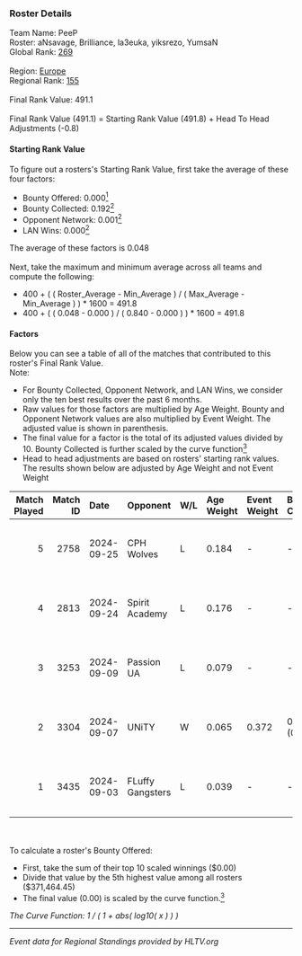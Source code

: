 ### Roster Details<br />
Team Name: PeeP<br />
Roster: aNsavage, Brilliance, la3euka, yiksrezo, YumsaN<br />
Global Rank: [269](../../standings_global_2025_02_24.md)<br />
<br />
Region: [Europe]( ../../standings_europe_2025_02_24.md)<br />
Regional Rank: [155]( ../../standings_europe_2025_02_24.md)<br />
<br />
Final Rank Value:  491.1<br />
<br />
Final Rank Value (491.1) = Starting Rank Value (491.8) + Head To Head Adjustments (-0.8)<br />

#### Starting Rank Value<br />
To figure out a rosters's Starting Rank Value, first take the average of these four factors:<br />
- Bounty Offered: 0.000[<sup>1</sup>](#table2)
- Bounty Collected: 0.192[<sup>2</sup>](#table1)
- Opponent Network: 0.001[<sup>2</sup>](#table1)
- LAN Wins: 0.000[<sup>2</sup>](#table1)

The average of these factors is 0.048<br />
<br />
Next, take the maximum and minimum average across all teams and compute the following:<br />
- 400 + ( ( Roster_Average - Min_Average ) / ( Max_Average - Min_Average ) ) * 1600 = 491.8
- 400 + ( ( 0.048 - 0.000 ) / ( 0.840 - 0.000 ) ) * 1600 = 491.8


#### Factors<br />
Below you can see a table of all of the matches that contributed to this roster's Final Rank Value.<br />
Note:<br />

- For Bounty Collected, Opponent Network, and LAN Wins, we consider only the ten best results over the past 6 months.
- Raw values for those factors are multiplied by Age Weight. Bounty and Opponent Network values are also multiplied by Event Weight. The adjusted value is shown in parenthesis.
- The final value for a factor is the total of its adjusted values divided by 10. Bounty Collected is further scaled by the curve function[<sup>3</sup>](#curveFunction)
- Head to head adjustments are based on rosters' starting rank values. The results shown below are adjusted by Age Weight and not Event Weight
<span id="table1"></span><br />


| Match Played | Match ID | Date       | Opponent         | W/L | Age Weight | Event Weight | Bounty Collected | Opponent Network | LAN Wins  | H2H Adj. | Roster                                          |
| -: | -: | :- | :- | :- | :- | :- | :- | :- | :- | -: | :- |
|            5 |     2758 | 2024-09-25 | CPH Wolves       | L   | 0.184      | -            | -                | -                | -         |    -1.54 | aNsavage, Brilliance, la3euka, yiksrezo, YumsaN |
|            4 |     2813 | 2024-09-24 | Spirit Academy   | L   | 0.176      | -            | -                | -                | -         |    -0.51 | aNsavage, Brilliance, la3euka, yiksrezo, YumsaN |
|            3 |     3253 | 2024-09-09 | Passion UA       | L   | 0.079      | -            | -                | -                | -         |    -0.14 | bogemt, Brilliance, GREATEST, la3euka, YumsaN   |
|            2 |     3304 | 2024-09-07 | UNiTY            | W   | 0.065      | 0.372        | 0.026 (0.001)    | 0.261 (0.006)    | 0 (0.000) |     1.73 | bogemt, Brilliance, GREATEST, la3euka, YumsaN   |
|            1 |     3435 | 2024-09-03 | FLuffy Gangsters | L   | 0.039      | -            | -                | -                | -         |    -0.32 | bogemt, Brilliance, GREATEST, la3euka, YumsaN   |

<br />
<span id="table2"></span><br />
To calculate a roster's Bounty Offered:<br />

- First, take the sum of their top 10 scaled winnings ($0.00)
- Divide that value by the 5th highest value among all rosters ($371,464.45)
- The final value (0.00) is scaled by the curve function.[<sup>3</sup>](#curveFunction)

<span id="curveFunction"></span>_The Curve Function: 1 / ( 1 + abs( log10( x ) ) )_<br />

---
_Event data for Regional Standings provided by HLTV.org_<br />
